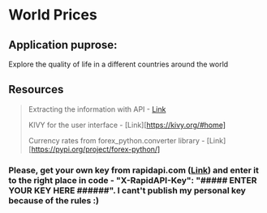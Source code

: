 # World Prices

## **Application puprose:**

Explore the quality of life in a different countries around the world

## **Resources**

> Extracting the information with API - [Link](http://[a.com](https://rapidapi.com/traveltables/api/cost-of-living-and-prices/))
>
> KIVY for the user interface - [Link][https://kivy.org/#home]
> 
> Currency rates from forex_python.converter library - [Link][https://pypi.org/project/forex-python/]
>


### Please, get your own key from rapidapi.com ([Link](http://[a.com](https://rapidapi.com/traveltables/api/cost-of-living-and-prices/))) and enter it to the right place in code -  "X-RapidAPI-Key": "##### ENTER YOUR KEY HERE ######". I cant't publish my personal key because of the rules :)
